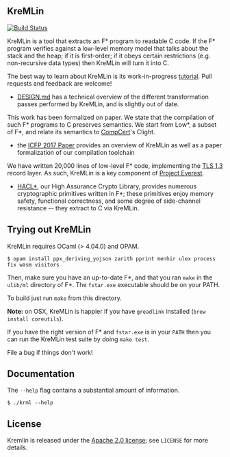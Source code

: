 KreMLin
-------

[![Build Status](https://travis-ci.org/FStarLang/kremlin.svg?branch=master)](https://travis-ci.org/FStarLang/kremlin)

KreMLin is a tool that extracts an F\* program to readable C code. If the F\*
program verifies against a low-level memory model that talks about the stack and
the heap; if it is first-order; if it obeys certain restrictions (e.g.
non-recursive data types) then KreMLin will turn it into C.

The best way to learn about KreMLin is its work-in-progress
[tutorial](https://fstarlang.github.io/lowstar/html/). Pull requests and
feedback are welcome!

- [DESIGN.md](DESIGN.md) has a technical overview of the different
  transformation passes performed by KreMLin, and is slightly out of date.

This work has been formalized on paper. We state that the compilation of
such F\* programs to C preserves semantics. We start from Low\*, a subset of
F\*, and relate its semantics to [CompCert](http://compcert.inria.fr/)'s Clight.
- the [ICFP 2017 Paper] provides an overview of KreMLin as well
  as a paper formalization of our compilation toolchain

We have written 20,000 lines of low-level F\* code, implementing the [TLS
1.3](https://tlswg.github.io/tls13-spec/) record layer. As such, KreMLin is a
key component of [Project Everest](https://project-everest.github.io/).
- [HACL*], our High Assurance Crypto Library, provides numerous cryptographic
  primitives written in F\*; these primitives enjoy memory safety, functional
  correctness, and some degree of side-channel resistance -- they extract to C
  via KreMLin.

[ML Workshop Paper]: https://jonathan.protzenko.fr/papers/ml16.pdf
[HACL*]: https://github.com/mitls/hacl-star/
[ICFP 2017 Paper]: https://arxiv.org/abs/1703.00053

## Trying out KreMLin

KreMLin requires OCaml (> 4.04.0) and OPAM.

`$ opam install ppx_deriving_yojson zarith pprint menhir ulex process fix wasm visitors`

Then, make sure you have an up-to-date F\*, and that you ran `make` in the
`ulib/ml` directory of F\*. The `fstar.exe` executable should be on your PATH.

To build just run `make` from this directory.

**Note:** on OSX, KreMLin is happier if you have `greadlink` installed (`brew
install coreutils`).

If you have the right version of F* and `fstar.exe` is in your `PATH` then you
can run the KreMLin test suite by doing `make test`.

File a bug if things don't work!

## Documentation

The `--help` flag contains a substantial amount of information.

```
$ ./krml --help
```

## License

Kremlin is released under the [Apache 2.0 license]; see `LICENSE` for more details.

[Apache 2.0 license]: https://www.apache.org/licenses/LICENSE-2.0
